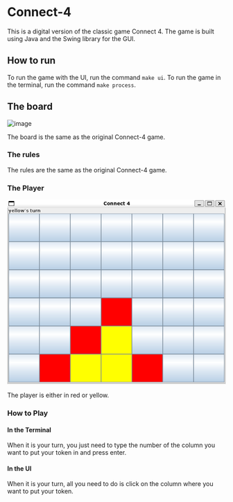 # Connect-4
This is a digital version of the classic game Connect 4. The game is built using Java and the Swing library for the GUI.

## How to run
To run the game with the UI, run the command ``make ui``.
To run the game in the terminal, run the command ``make process``.

## The board

![image](images/monopoly.png)

The board is the same as the original Connect-4 game.

### The rules

The rules are the same as the original Connect-4 game.

### The Player

![image](img/ui.png)

The player is either in red or yellow.

### How to Play

#### In the Terminal
When it is your turn, you just need to type the number of the column you want to
put your token in and press enter.

#### In the UI
When it is your turn, all you need to do is click on the column where you want to put your token.
